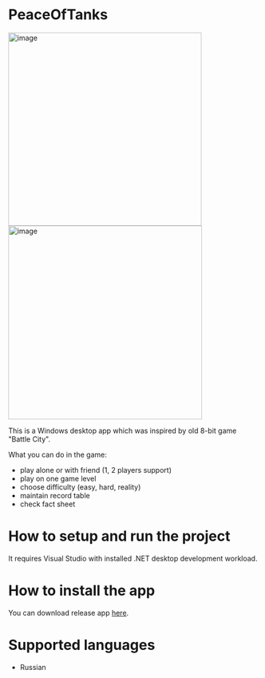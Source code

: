 # PeaceOfTanks

<img width="387" alt="image" src="https://user-images.githubusercontent.com/47476498/201552398-381be982-3fd6-4a26-8d07-6d72f85d94e3.png"> <img width="388" alt="image" src="https://user-images.githubusercontent.com/47476498/201552447-286d12d1-fc4a-4ad4-93e1-25e8a386088d.png">

This is a Windows desktop app which was inspired by old 8-bit game "Battle City".

What you can do in the game:
- play alone or with friend (1, 2 players support)
- play on one game level
- choose difficulty (easy, hard, reality)
- maintain record table
- check fact sheet

# How to setup and run the project
It requires Visual Studio with installed .NET desktop development workload.

# How to install the app
You can download release app [here](https://github.com/alexandrborisovyg/PeaceOfTanks/releases).

# Supported languages
- Russian
